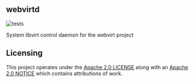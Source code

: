 webvirtd
--------

![tests](https://github.com/kevr/webvirtd/actions/workflows/tests.yaml/badge.svg?branch=master)

System libvirt control daemon for the webvirt project

Licensing
---------

This project operates under the [Apache 2.0 LICENSE](LICENSE) along with
an [Apache 2.0 NOTICE](NOTICE) which contains attributions of work.
